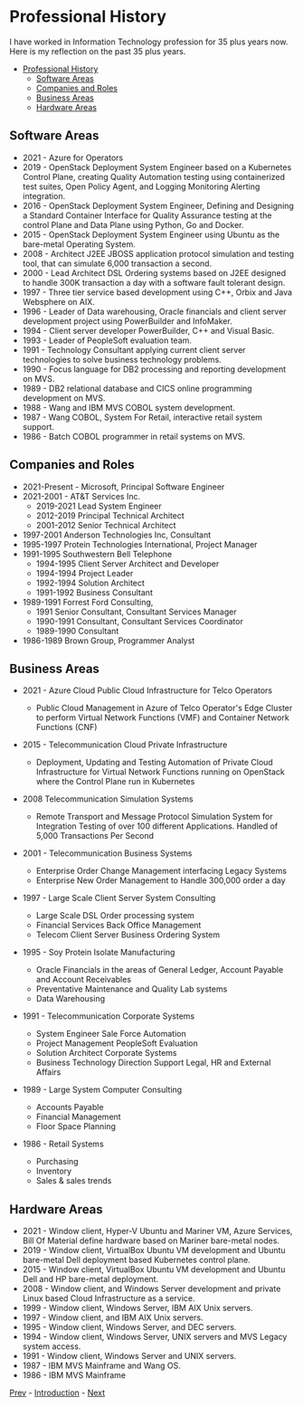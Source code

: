 # Professional History

I have worked in Information Technology profession for 35 plus years now.
Here is my reflection on the past 35 plus years.

- [Professional History](#professional-history)
  - [Software Areas](#software-areas)
  - [Companies and Roles](#companies-and-roles)
  - [Business Areas](#business-areas)
  - [Hardware Areas](#hardware-areas)

## Software Areas

- 2021 - Azure for Operators
- 2019 - OpenStack Deployment System Engineer based on a Kubernetes Control Plane, creating Quality Automation
   testing using containerized test suites, Open Policy Agent, and Logging Monitoring Alerting integration.
- 2016 - OpenStack Deployment System Engineer, Defining and Designing a Standard Container Interface for Quality Assurance
   testing at the control Plane and Data Plane using Python, Go and Docker.
- 2015 - OpenStack Deployment System Engineer using Ubuntu as the bare-metal Operating System.
- 2008 - Architect J2EE JBOSS application protocol simulation and testing tool, that can simulate 6,000 transaction a second.
- 2000 - Lead Architect DSL Ordering systems based on J2EE designed to handle 300K transaction a day with a software
  fault tolerant design.
- 1997 - Three tier service based development using C++, Orbix and Java Websphere on AIX.
- 1996 - Leader of Data warehousing, Oracle financials and client server development project using PowerBuilder and InfoMaker.
- 1994 - Client server developer PowerBuilder, C++ and Visual Basic.
- 1993 - Leader of PeopleSoft evaluation team.
- 1991 - Technology Consultant applying current client server technologies to solve business technology problems.
- 1990 - Focus language for DB2 processing and reporting development on MVS.
- 1989 - DB2 relational database and CICS online programming development on MVS.
- 1988 - Wang and IBM MVS COBOL system development.
- 1987 - Wang COBOL, System For Retail, interactive retail system support.
- 1986 - Batch COBOL programmer in retail systems on MVS.

## Companies and Roles

- 2021-Present - Microsoft, Principal Software Engineer
- 2021-2001 - AT&T Services Inc.
  - 2019-2021 Lead System Engineer
  - 2012-2019 Principal Technical Architect
  - 2001-2012 Senior Technical Architect
- 1997-2001 Anderson Technologies Inc, Consultant
- 1995-1997 Protein Technologies International, Project Manager
- 1991-1995 Southwestern Bell Telephone
  - 1994-1995 Client Server Architect and Developer
  - 1994-1994 Project Leader
  - 1992-1994 Solution Architect
  - 1991-1992 Business Consultant
- 1989-1991 Forrest Ford Consulting,
  - 1991 Senior Consultant, Consultant Services Manager
  - 1990-1991 Consultant, Consultant Services Coordinator
  - 1989-1990 Consultant
- 1986-1989 Brown Group, Programmer Analyst

## Business Areas

- 2021 - Azure Cloud Public Cloud Infrastructure for Telco Operators
  - Public Cloud Management in Azure of Telco Operator's Edge Cluster to perform Virtual Network Functions (VMF)
  and Container Network Functions (CNF)

- 2015 - Telecommunication Cloud Private Infrastructure
  - Deployment, Updating and Testing Automation of Private Cloud Infrastructure for Virtual Network Functions running
  on OpenStack where the Control Plane run in Kubernetes

- 2008 Telecommunication Simulation Systems
  - Remote Transport and Message Protocol Simulation System for Integration Testing of over 100 different Applications.
  Handled of 5,000 Transactions Per Second

- 2001 - Telecommunication Business Systems
  - Enterprise Order Change Management interfacing Legacy Systems
  - Enterprise New Order Management to Handle 300,000 order a day

- 1997 - Large Scale Client Server System Consulting
  - Large Scale DSL Order processing system
  - Financial Services Back Office Management
  - Telecom Client Server Business Ordering System

- 1995 - Soy Protein Isolate Manufacturing
  - Oracle Financials in the areas of General Ledger, Account Payable and Account Receivables
  - Preventative Maintenance and Quality Lab systems
  - Data Warehousing

- 1991 - Telecommunication Corporate Systems
  - System Engineer Sale Force Automation
  - Project Management PeopleSoft Evaluation
  - Solution Architect Corporate Systems
  - Business Technology Direction Support Legal, HR and External Affairs

- 1989 - Large System Computer Consulting
  - Accounts Payable
  - Financial Management
  - Floor Space Planning

- 1986 - Retail Systems
  - Purchasing
  - Inventory
  - Sales & sales trends

## Hardware Areas

- 2021 - Window client, Hyper-V Ubuntu and Mariner VM, Azure Services, Bill Of Material define hardware based
   on Mariner bare-metal nodes.
- 2019 - Window client, VirtualBox Ubuntu VM development and Ubuntu bare-metal Dell deployment based Kubernetes control plane.
- 2015 - Window client, VirtualBox Ubuntu VM development and Ubuntu Dell and HP bare-metal deployment.
- 2008 - Window client, and Windows Server development and private Linux based Cloud Infrastructure as a service.
- 1999 - Window client, Windows Server, IBM AIX Unix servers.
- 1997 - Window client, and IBM AIX Unix servers.
- 1995 - Window client, Windows Server, and DEC servers.
- 1994 - Window client, Windows Server, UNIX servers and MVS Legacy system access.
- 1991 - Window client, Windows Server and UNIX servers.
- 1987 - IBM MVS Mainframe and Wang OS.
- 1986 - IBM MVS Mainframe

[Prev](history.md) - [Introduction](introduction.md) - [Next](technical-skills.md)
